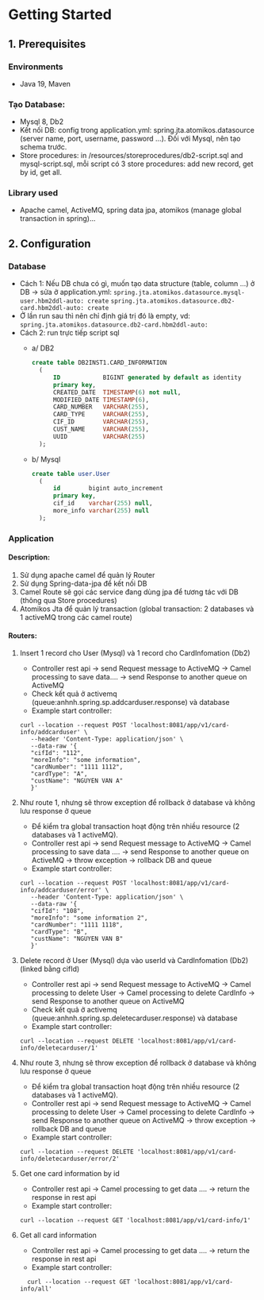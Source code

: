 # Getting Started

## 1. Prerequisites

### Environments
* Java 19, Maven

### Tạo Database: 
* Mysql 8, Db2
* Kết nối DB: config trong application.yml: spring.jta.atomikos.datasource (server name, port, username, password ...). Đối với Mysql, nên tạo schema trước. 
* Store procedures: in /resources/storeprocedures/db2-script.sql and mysql-script.sql, mỗi script có 3 store procedures: add new record, get by id, get all.

### Library used
* Apache camel, ActiveMQ, spring data jpa, atomikos (manage global transaction in spring)...

## 2. Configuration

### Database
* Cách 1: Nếu DB chưa có gì, muốn tạo data structure (table, column ...) ở DB -> sửa ở application.yml: 
    `spring.jta.atomikos.datasource.mysql-user.hbm2ddl-auto: create`
    `spring.jta.atomikos.datasource.db2-card.hbm2ddl-auto: create`
* Ở lần run sau thì nên chỉ định giá trị đó là empty, vd: `spring.jta.atomikos.datasource.db2-card.hbm2ddl-auto: `
* Cách 2: run trực tiếp script sql
  - a/ DB2
    ```sql
    create table DB2INST1.CARD_INFORMATION
      (
          ID            BIGINT generated by default as identity
          primary key,
          CREATED_DATE  TIMESTAMP(6) not null,
          MODIFIED_DATE TIMESTAMP(6),
          CARD_NUMBER   VARCHAR(255),
          CARD_TYPE     VARCHAR(255),
          CIF_ID        VARCHAR(255),
          CUST_NAME     VARCHAR(255),
          UUID          VARCHAR(255)
      );
    ```
  - b/ Mysql

    ```sql
    create table user.User
      (
          id        bigint auto_increment
          primary key,
          cif_id    varchar(255) null,
          more_info varchar(255) null
      );
    ```
  
### Application

#### Description:
1. Sử dụng apache camel để quản lý Router 
2. Sử dụng Spring-data-jpa để kết nối DB
3. Camel Route sẽ gọi các service đang dùng jpa để tương tác với DB (thông qua Store procedures)
4. Atomikos Jta để quản lý transaction (global transaction: 2 databases và 1 activeMQ trong các camel route)

#### Routers:
1. Insert 1 record cho User (Mysql) và 1 record cho CardInfomation (Db2)
   - Controller rest api -> send Request message to ActiveMQ -> Camel processing to save data.... -> send Response to another queue on ActiveMQ
   - Check kết quả ở activemq (queue:anhnh.spring.sp.addcarduser.response) và database
   - Example start controller:

    ```url
    curl --location --request POST 'localhost:8081/app/v1/card-info/addcarduser' \
       --header 'Content-Type: application/json' \
       --data-raw '{
       "cifId": "112",
       "moreInfo": "some information",
       "cardNumber": "1111 1112",
       "cardType": "A",
       "custName": "NGUYEN VAN A"
       }'
    ```

2. Như route 1, nhưng sẽ throw exception để rollback ở database và không lưu response ở queue
   - Để kiểm tra global transaction hoạt động trên nhiều resource (2 databases và 1 activeMQ).
   - Controller rest api -> send Request message to ActiveMQ -> Camel processing to save data .... -> send Response to another queue on ActiveMQ -> throw exception -> rollback DB and queue
   - Example start controller:

    ```url
    curl --location --request POST 'localhost:8081/app/v1/card-info/addcarduser/error' \
       --header 'Content-Type: application/json' \
       --data-raw '{
       "cifId": "108",
       "moreInfo": "some information 2",
       "cardNumber": "1111 1118",
       "cardType": "B",
       "custName": "NGUYEN VAN B"
       }'
    ```

3. Delete record ở User (Mysql) dựa vào userId và CardInfomation (Db2) (linked bằng cifId)
    - Controller rest api -> send Request message to ActiveMQ -> Camel processing to delete User -> Camel processing to delete CardInfo -> send Response to another queue on ActiveMQ
    - Check kết quả ở activemq (queue:anhnh.spring.sp.deletecarduser.response) và database
    - Example start controller:

    ```url
    curl --location --request DELETE 'localhost:8081/app/v1/card-info/deletecarduser/1'
    ```

4. Như route 3, nhưng sẽ throw exception để rollback ở database và không lưu response ở queue
    - Để kiểm tra global transaction hoạt động trên nhiều resource (2 databases và 1 activeMQ).
    - Controller rest api -> send Request message to ActiveMQ -> Camel processing to delete User -> Camel processing to delete CardInfo -> send Response to another queue on ActiveMQ -> throw exception -> rollback DB and queue
    - Example start controller:

    ```url
    curl --location --request DELETE 'localhost:8081/app/v1/card-info/deletecarduser/error/2'
    ```
   
5. Get one card information by id
   - Controller rest api -> Camel processing to get data .... -> return the response in rest api
   - Example start controller:

    ```url
    curl --location --request GET 'localhost:8081/app/v1/card-info/1'
    ```
6. Get all card information
   - Controller rest api  -> Camel processing to get data .... -> return the response in rest api
   - Example start controller:

   ```url
     curl --location --request GET 'localhost:8081/app/v1/card-info/all'
   ```